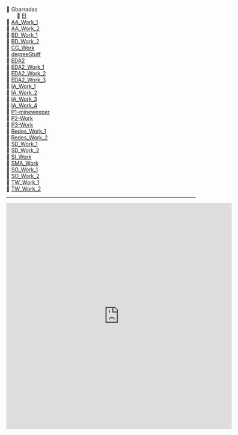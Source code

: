 📂 Gbarradas  
&emsp;&emsp;📂 [EI](UE/EI)  
📂 [AA_Work_1](AA_Work_1)  
📂 [AA_Work_2](AA_Work_2)  
📂 [BD_Work_1](BD_Work_1)  
📂 [BD_Work_2](BD_Work_2)    
📂 [CG_Work](CG-Work/)  
📂 [degreeStuff](degreeStuff)  
📂 [EDA2](EDA2)  
📂 [EDA2_Work_1](EDA2_Work_1)  
📂 [EDA2_Work_2](EDA2_Work_2)  
📂 [EDA2_Work_3](EDA2_Work_3)  
📂 [IA_Work_1](IA_Work_1)  
📂 [IA_Work_2](IA_Work_2)  
📂 [IA_Work_3](IA_Work_3)  
📂 [IA_Work_4](IA_Work_4)  
📂 [P1-mineweeper](P1-mineweeper)    
📂 [P2-Work](P2-Work)  
📂 [P3-Work](P3-Work)  
📂 [Redes_Work_1](Redes_Work_1)  
📂 [Redes_Work_2](Redes_Work_2)  
📂 [SD_Work_1](SD_Work_1)   
📂 [SD_Work_2](SD_Work_2)  
📂 [SI_Work](SI_Work)   
📂 [SMA_Work](SMA_Work)  
📂 [SO_Work_1](SO_Work_1)   
📂 [SO_Work_2](SO_Work_2)   
📂 [TW_Work_1](TW_Work_1)  
📂 [TW_Work_2](TW_Work_2)  

---

<iframe width="600" height="600" src="https://ionicabizau.github.io/github-profile-languages/api.html?Gbarradas" frameborder="0"></iframe>




